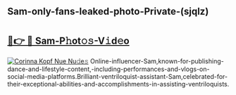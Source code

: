 ## Sam-only-fans​-leaked-photo​-Private-(sjqlz)


# <h2><a href="https://mediaupload.pro?title=Sam&ref=git">🔗👉 🔴 Sam-P𝚑ot𝚘𝚜-V𝚒d𝚎o</a></h2>

[![Corinna Kopf Nue Nu𝚍e𝚜](https://i.imgur.com/0qMVB7G.gif)](https://mediaupload.pro?title=Sam&ref=git)
Online-influencer-Sam,known-for-publishing-dance-and-lifestyle-content,-including-performances-and-vlogs-on-social-media-platforms.Brilliant-ventriloquist-assistant-Sam,celebrated-for-their-exceptional-abilities-and-accomplishments-in-assisting-ventriloquists.  